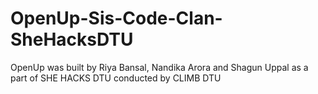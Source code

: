 # OpenUp-Sis-Code-Clan-SheHacksDTU
OpenUp was built by Riya Bansal, Nandika Arora and Shagun Uppal as a part of  SHE HACKS DTU conducted by CLIMB DTU
